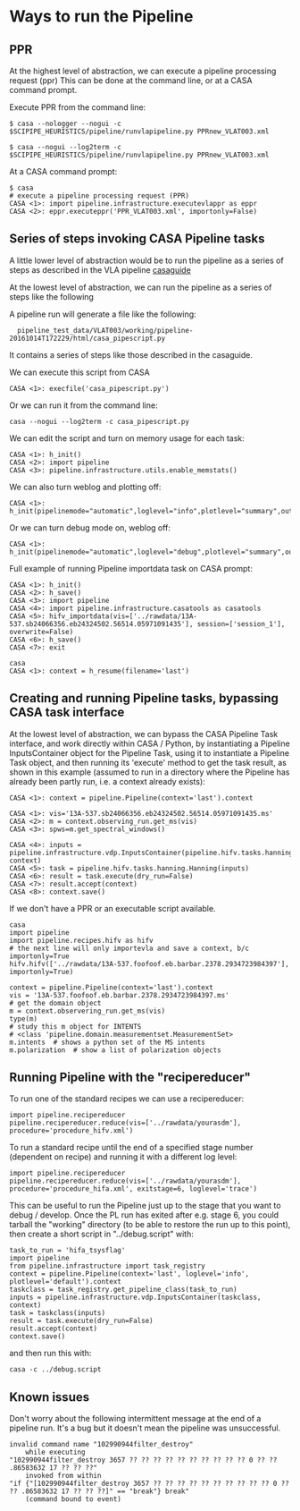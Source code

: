 # Ways to run the Pipeline

## PPR

At the highest level of abstraction, we can execute a pipeline processing request (ppr)
This can be done at the command line, or at a CASA command prompt.

Execute PPR from the command line:
```
$ casa --nologger --nogui -c $SCIPIPE_HEURISTICS/pipeline/runvlapipeline.py PPRnew_VLAT003.xml

$ casa --nogui --log2term -c $SCIPIPE_HEURISTICS/pipeline/runvlapipeline.py PPRnew_VLAT003.xml
```
At a CASA command prompt:

```
$ casa
# execute a pipeline processing request (PPR)
CASA <1>: import pipeline.infrastructure.executevlappr as eppr
CASA <2>: eppr.executeppr('PPR_VLAT003.xml', importonly=False)
```

## Series of steps invoking CASA Pipeline tasks

A little lower level of abstraction would be to run the pipeline as a series of
steps as described in the VLA pipeline [casaguide](
https://casaguides.nrao.edu/index.php/VLA_CASA_Pipeline-CASA4.5.3)

At the lowest level of abstraction, we can run the pipeline as a series of steps
like the following

A pipeline run will generate a file like the following:
```
  pipeline_test_data/VLAT003/working/pipeline-20161014T172229/html/casa_pipescript.py
 ```
 It contains a series of steps like those described in the casaguide.

We can execute this script from CASA
```
CASA <1>: execfile('casa_pipescript.py')
```

Or we can run it from the command line:
```
casa --nogui --log2term -c casa_pipescript.py
```

We can edit the script and turn on memory usage for each task:
```
CASA <1>: h_init()
CASA <2>: import pipeline
CASA <3>: pipeline.infrastructure.utils.enable_memstats()
```

We can also turn weblog and plotting off:
```
CASA <1>: h_init(pipelinemode="automatic",loglevel="info",plotlevel="summary",output_dir="./",weblog=False,overwrite=True,dryrun=False,acceptresults=True)
```

Or we can turn debug mode on, weblog off:
```
CASA <1>: h_init(pipelinemode="automatic",loglevel="debug",plotlevel="summary",output_dir="./",weblog=True,overwrite=True,dryrun=False,acceptresults=True)
```

Full example of running Pipeline importdata task on CASA prompt:

```
CASA <1>: h_init()
CASA <2>: h_save()
CASA <3>: import pipeline
CASA <4>: import pipeline.infrastructure.casatools as casatools
CASA <5>: hifv_importdata(vis=['../rawdata/13A-537.sb24066356.eb24324502.56514.05971091435'], session=['session_1'], overwrite=False)
CASA <6>: h_save()
CASA <7>: exit
```

```
casa
CASA <1>: context = h_resume(filename='last')
```

## Creating and running Pipeline tasks, bypassing CASA task interface
At the lowest level of abstraction, we can bypass the CASA Pipeline Task interface, and work directly within 
CASA / Python, by instantiating a Pipeline InputsContainer object for the Pipeline Task, using it to instantiate a Pipeline Task object,
and then running its 'execute' method to get the task result, as shown in this example (assumed to run in a 
directory where the Pipeline has already been partly run, i.e. a context already exists):
```
CASA <1>: context = pipeline.Pipeline(context='last').context

CASA <1>: vis='13A-537.sb24066356.eb24324502.56514.05971091435.ms'
CASA <2>: m = context.observing_run.get_ms(vis)
CASA <3>: spws=m.get_spectral_windows()

CASA <4>: inputs = pipeline.infrastructure.vdp.InputsContainer(pipeline.hifv.tasks.hanning.Hanning, context)
CASA <5>: task = pipeline.hifv.tasks.hanning.Hanning(inputs)
CASA <6>: result = task.execute(dry_run=False)
CASA <7>: result.accept(context)
CASA <8>: context.save() 
```

If we don't have a PPR or an executable script available.

```
casa
import pipeline
import pipeline.recipes.hifv as hifv
# the next line will only importevla and save a context, b/c importonly=True
hifv.hifv(['../rawdata/13A-537.foofoof.eb.barbar.2378.2934723984397'], importonly=True)

context = pipeline.Pipeline(context='last').context
vis = '13A-537.foofoof.eb.barbar.2378.2934723984397.ms'
# get the domain object
m = context.observering_run.get_ms(vis)
type(m)
# study this m object for INTENTS
# <class 'pipeline.domain.measurementset.MeasurementSet>
m.intents  # shows a python set of the MS intents
m.polarization  # show a list of polarization objects
```

## Running Pipeline with the "recipereducer"

To run one of the standard recipes we can use a recipereducer:
```
import pipeline.recipereducer
pipeline.recipereducer.reduce(vis=['../rawdata/yourasdm'], procedure='procedure_hifv.xml')
```

To run a standard recipe until the end of a specified stage number (dependent on recipe) and running it with
 a different log level:

```
import pipeline.recipereducer
pipeline.recipereducer.reduce(vis=['../rawdata/yourasdm'], procedure='procedure_hifa.xml', exitstage=6, loglevel='trace')
```
This can be useful to run the Pipeline just up to the stage that you want to debug / develop. Once the PL run has exited
 after e.g. stage 6, you could tarball the "working" directory (to be able to restore the run up to this point), 
 then create a short script in "../debug.script" with:
  
```
task_to_run = 'hifa_tsysflag'
import pipeline
from pipeline.infrastructure import task_registry
context = pipeline.Pipeline(context='last', loglevel='info', plotlevel='default').context
taskclass = task_registry.get_pipeline_class(task_to_run)
inputs = pipeline.infrastructure.vdp.InputsContainer(taskclass, context)
task = taskclass(inputs)
result = task.execute(dry_run=False)
result.accept(context)
context.save()
``` 
and then run this with:
```
casa -c ../debug.script
```

## Known issues

Don't worry about the following intermittent message at the end of a pipeline run. It's a bug
  but it doesn't mean the pipeline was unsuccessful.

```
invalid command name "102990944filter_destroy"
    while executing
"102990944filter_destroy 3657 ?? ?? ?? ?? ?? ?? ?? ?? ?? ?? 0 ?? ?? .86583632 17 ?? ?? ??"
    invoked from within
"if {"[102990944filter_destroy 3657 ?? ?? ?? ?? ?? ?? ?? ?? ?? ?? 0 ?? ?? .86583632 17 ?? ?? ??]" == "break"} break"
    (command bound to event)
```
